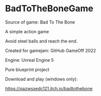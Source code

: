 # BadToTheBoneGame
Source of game: Bad To The Bone

A simple action game

Avoid steel balls and reach the end.

Created for gamejam: GitHub GameOff 2022

Engine: Unreal Engine 5

Pure blueprint project

Download and play (windows only):

https://qazwsxedc121.itch.io/badtothebone
